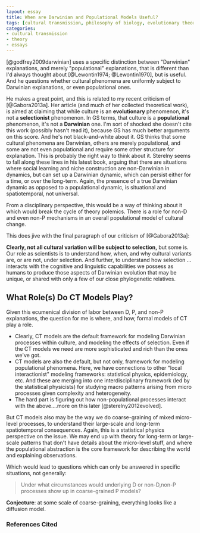 ```yaml
---
layout: essay
title: When are Darwinian and Populational Models Useful?
tags: [cultural transmission, philosophy of biology, evolutionary theory]
categories:
- cultural transmission
- theory
- essays
---
```



[@godfrey2009darwinian] uses a specific distinction between "Darwinian" explanations, and merely "populational" explanations, that is different than I'd always thought about [@Lewontin1974; @Lewontin1970], but is useful. And he questions whether cultural phenomena are uniformly subject to Darwinian explanations, or even populational ones.

He makes a great point, and this is related to my recent criticism of [@Gabora2013a]. Her article (and much of her collected theoretical work), is aimed at claiming that while culture is an __evolutionary__ phenomenon, it's not a __selectionist__ phenomenon. In GS terms, that culture is a __populational__ phenomenon, it's not a __Darwinian__ one. I'm sort of shocked she doesn't cite this work (possibly hasn't read it), because GS has much better arguments on this score. And he's not black-and-white about it. GS thinks that some cultural phenomena are Darwinian, others are merely populational, and some are not even populational and require some other structure for explanation. This is probably the right way to think about it. Sterelny seems to fall along these lines in his latest book, arguing that there are situations where social learning and niche construction are non-Darwinian in dynamics, but can set up a Darwinian dynamic, which can persist either for a time, or over the long-term. Again, the presence of a true Darwinian dynamic as opposed to a populational dynamic, is situational and spatiotemporal, not universal.

From a disciplinary perspective, this would be a way of thinking about it which would break the cycle of theory polemics. There is a role for non-D and even non-P mechanisms in an overall populational model of cultural change.

This does jive with the final paragraph of our criticism of [@Gabora2013a]:

__Clearly, not all cultural variation will be subject to selection,__ but some is. Our role as scientists is to understand how, when, and why cultural variants are, or are not, under selection. And further, to understand how selection … interacts with the cognitive and linguistic capabilities we possess as humans to produce those aspects of Darwinian evolution that may be unique, or shared with only a few of our close phylogenetic relatives.


What Role(s) Do CT Models Play?
-------------------------------

Given this ecumenical division of labor between D, P, and non-P explanations, the question for me is where, and how, formal models of CT play a role.

* Clearly, CT models are the default framework for modeling Darwinian processes within culture, and modeling the effects of selection. Even if the CT models we need are more sophisticated and rich than the ones we've got.
* CT models are also the default, but not only, framework for modeling populational phenomena. Here, we have connections to other "local interactionist" modeling frameworks: statistical physics, epidemiology, etc. And these are merging into one interdisciplinary framework (led by the statistical physicists) for studying macro patterns arising from micro processes given complexity and heterogeneity.
* The hard part is figuring out how non-populational processes interact with the above....more on this later [@sterelny2012evolved].

But CT models also may be the way we do coarse-graining of mixed micro-level processes, to understand their large-scale and long-term spatiotemporal consequences. Again, this is a statistical physics perspective on the issue. We may end up with theory for long-term or large-scale patterns that don't have details about the micro-level stuff, and where the populational abstraction is the core framework for describing the world and explaining observations.

Which would lead to questions which can only be answered in specific situations, not generally:
> Under what circumstances would underlying D or non-D,non-P processes show up in coarse-grained P models?


**Conjecture**: at some scale of coarse-graining, everything looks like a diffusion model. 

### References Cited ###



